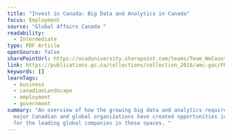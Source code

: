 ```yaml
---
title: "Invest in Canada: Big Data and Analytics in Canada"
focus: Employment
source: "Global Affairs Canada "
readability:
  - Intermediate
type: PDF Article
openSource: false
sharePointUrl: https://ocaduniversity.sharepoint.com/teams/Team_WeCount/Shared%20Documents/Resources%20and%20Tools/Literature%20(curated)/Invest%20in%20Canada_Big%20data%20and%20analytics%20in%20Canada.pdf
link: https://publications.gc.ca/collections/collection_2016/amc-gac/FR5-38-27-2016-eng.pdf
keywords: []
learnTags:
  - business
  - canadianLandscape
  - employment
  - government
summary: "An overview of how the growing big data and analytics requirements of
  major Canadian and global organizations have created opportunities in Canada
  for the leading global companies in those spaces. "
---
```

